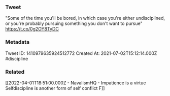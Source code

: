 ### Tweet
"Some of the time you'll be bored, in which case you're either undisciplined, or you're probably pursuing something you don't want to pursue" https://t.co/0g2OY8TyDC

### Metadata
Tweet ID: 1410979635924512772
Created At: 2021-07-02T15:12:14.000Z
#discipline

### Related
[[2022-04-01T18:51:00.000Z - NavalismHQ - Impatience is a virtue Selfdiscipline is another form of self conflict F]]

